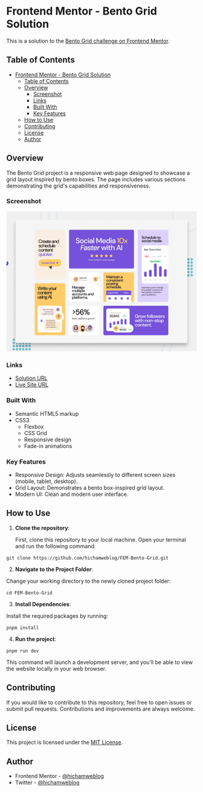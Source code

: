 # Frontend Mentor - Bento Grid Solution

This is a solution to the [Bento Grid challenge on Frontend Mentor](https://www.frontendmentor.io/challenges/bento-grid-RMydElrlOj).

## Table of Contents

- [Frontend Mentor - Bento Grid Solution](#frontend-mentor---bento-grid-solution)
  - [Table of Contents](#table-of-contents)
  - [Overview](#overview)
    - [Screenshot](#screenshot)
    - [Links](#links)
    - [Built With](#built-with)
    - [Key Features](#key-features)
  - [How to Use](#how-to-use)
  - [Contributing](#contributing)
  - [License](#license)
  - [Author](#author)

## Overview

The Bento Grid project is a responsive web page designed to showcase a grid layout inspired by bento boxes. The page includes various sections demonstrating the grid's capabilities and responsiveness.

### Screenshot

![Screenshot](public/preview.jpg)

### Links

- [Solution URL](https://www.frontendmentor.io/solutions/bento-grid-yK_IlqKQWs)
- [Live Site URL](https://dz-bento-grid.netlify.app/)

### Built With

- Semantic HTML5 markup
- CSS3
  - Flexbox
  - CSS Grid
  - Responsive design
  - Fade-in animations

### Key Features

- Responsive Design: Adjusts seamlessly to different screen sizes (mobile, tablet, desktop).
- Grid Layout: Demonstrates a bento box-inspired grid layout.
- Modern UI: Clean and modern user interface.

## How to Use

1. **Clone the repository**:

   First, clone this repository to your local machine. Open your terminal and run the following command:

```git
git clone https://github.com/hichamweblog/FEM-Bento-Grid.git
```

2. **Navigate to the Project Folder**:

Change your working directory to the newly cloned project folder:

```git
cd FEM-Bento-Grid
```

3. **Install Dependencies**:

Install the required packages by running:

```git
pnpm install
```

4. **Run the project**:

```git
pnpm run dev
```

This command will launch a development server, and you'll be able to view the website locally in your web browser.

## Contributing

If you would like to contribute to this repository, feel free to open issues or submit pull requests. Contributions and improvements are always welcome.

## License

This project is licensed under the [MIT License](./LICENSE).

## Author

- Frontend Mentor - [@hichamweblog](https://www.frontendmentor.io/profile/hichamweblog)
- Twitter - [@hichamweblog](https://www.twitter.com/hichamweblog)
